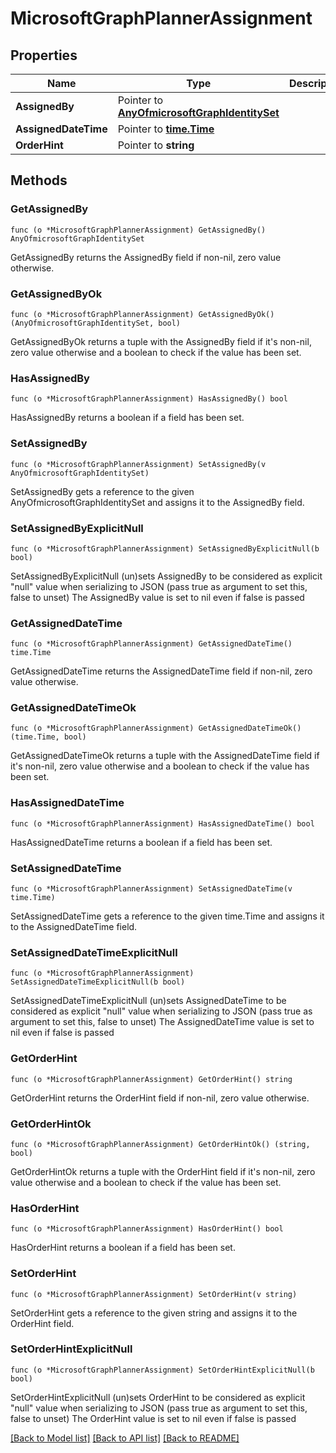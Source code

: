 # MicrosoftGraphPlannerAssignment

## Properties

Name | Type | Description | Notes
------------ | ------------- | ------------- | -------------
**AssignedBy** | Pointer to [**AnyOfmicrosoftGraphIdentitySet**](anyOf&lt;microsoft.graph.identitySet&gt;.md) |  | [optional] 
**AssignedDateTime** | Pointer to [**time.Time**](time.Time.md) |  | [optional] 
**OrderHint** | Pointer to **string** |  | [optional] 

## Methods

### GetAssignedBy

`func (o *MicrosoftGraphPlannerAssignment) GetAssignedBy() AnyOfmicrosoftGraphIdentitySet`

GetAssignedBy returns the AssignedBy field if non-nil, zero value otherwise.

### GetAssignedByOk

`func (o *MicrosoftGraphPlannerAssignment) GetAssignedByOk() (AnyOfmicrosoftGraphIdentitySet, bool)`

GetAssignedByOk returns a tuple with the AssignedBy field if it's non-nil, zero value otherwise
and a boolean to check if the value has been set.

### HasAssignedBy

`func (o *MicrosoftGraphPlannerAssignment) HasAssignedBy() bool`

HasAssignedBy returns a boolean if a field has been set.

### SetAssignedBy

`func (o *MicrosoftGraphPlannerAssignment) SetAssignedBy(v AnyOfmicrosoftGraphIdentitySet)`

SetAssignedBy gets a reference to the given AnyOfmicrosoftGraphIdentitySet and assigns it to the AssignedBy field.

### SetAssignedByExplicitNull

`func (o *MicrosoftGraphPlannerAssignment) SetAssignedByExplicitNull(b bool)`

SetAssignedByExplicitNull (un)sets AssignedBy to be considered as explicit "null" value
when serializing to JSON (pass true as argument to set this, false to unset)
The AssignedBy value is set to nil even if false is passed
### GetAssignedDateTime

`func (o *MicrosoftGraphPlannerAssignment) GetAssignedDateTime() time.Time`

GetAssignedDateTime returns the AssignedDateTime field if non-nil, zero value otherwise.

### GetAssignedDateTimeOk

`func (o *MicrosoftGraphPlannerAssignment) GetAssignedDateTimeOk() (time.Time, bool)`

GetAssignedDateTimeOk returns a tuple with the AssignedDateTime field if it's non-nil, zero value otherwise
and a boolean to check if the value has been set.

### HasAssignedDateTime

`func (o *MicrosoftGraphPlannerAssignment) HasAssignedDateTime() bool`

HasAssignedDateTime returns a boolean if a field has been set.

### SetAssignedDateTime

`func (o *MicrosoftGraphPlannerAssignment) SetAssignedDateTime(v time.Time)`

SetAssignedDateTime gets a reference to the given time.Time and assigns it to the AssignedDateTime field.

### SetAssignedDateTimeExplicitNull

`func (o *MicrosoftGraphPlannerAssignment) SetAssignedDateTimeExplicitNull(b bool)`

SetAssignedDateTimeExplicitNull (un)sets AssignedDateTime to be considered as explicit "null" value
when serializing to JSON (pass true as argument to set this, false to unset)
The AssignedDateTime value is set to nil even if false is passed
### GetOrderHint

`func (o *MicrosoftGraphPlannerAssignment) GetOrderHint() string`

GetOrderHint returns the OrderHint field if non-nil, zero value otherwise.

### GetOrderHintOk

`func (o *MicrosoftGraphPlannerAssignment) GetOrderHintOk() (string, bool)`

GetOrderHintOk returns a tuple with the OrderHint field if it's non-nil, zero value otherwise
and a boolean to check if the value has been set.

### HasOrderHint

`func (o *MicrosoftGraphPlannerAssignment) HasOrderHint() bool`

HasOrderHint returns a boolean if a field has been set.

### SetOrderHint

`func (o *MicrosoftGraphPlannerAssignment) SetOrderHint(v string)`

SetOrderHint gets a reference to the given string and assigns it to the OrderHint field.

### SetOrderHintExplicitNull

`func (o *MicrosoftGraphPlannerAssignment) SetOrderHintExplicitNull(b bool)`

SetOrderHintExplicitNull (un)sets OrderHint to be considered as explicit "null" value
when serializing to JSON (pass true as argument to set this, false to unset)
The OrderHint value is set to nil even if false is passed

[[Back to Model list]](../README.md#documentation-for-models) [[Back to API list]](../README.md#documentation-for-api-endpoints) [[Back to README]](../README.md)


